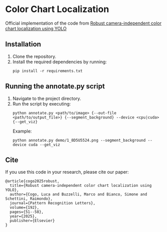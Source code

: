 # Color Chart Localization
Official implementation of the code from [Robust camera-independent color chart localization using YOLO](https://www.sciencedirect.com/science/article/pii/S0167865525001138?via%3Dihub)


## Installation
1. Clone the repository.
2. Install the required dependencies by running:
    ```
    pip install -r requirements.txt
    ```

## Running the annotate.py script
1. Navigate to the project directory.
2. Run the script by executing:
    ```
    python annotate.py <path/to/image> {--out-file <path/to/output_file>} {--segment_background} --device <cpu|cuda> {--get_viz}
    ```
    Example:
    ```
    python annotate.py demo/1_8D5U5524.png --segment_background --device cuda --get_viz

    ```

## Cite
If you use this code in your research, please cite our paper:
```
@article{cogo2025robust,
  title={Robust camera-independent color chart localization using YOLO},
  author={Cogo, Luca and Buzzelli, Marco and Bianco, Simone and Schettini, Raimondo},
  journal={Pattern Recognition Letters},
  volume={192},
  pages={51--58},
  year={2025},
  publisher={Elsevier}
}
```
